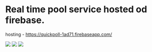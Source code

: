 # Real time pool service hosted od firebase.
hosting - https://quickpoll-1ad71.firebaseapp.com/

![](https://i.imgur.com/DovDUQ4.png)
![](https://i.imgur.com/08ciCQG.png)
![](https://i.imgur.com/l6EM2dE.png)


